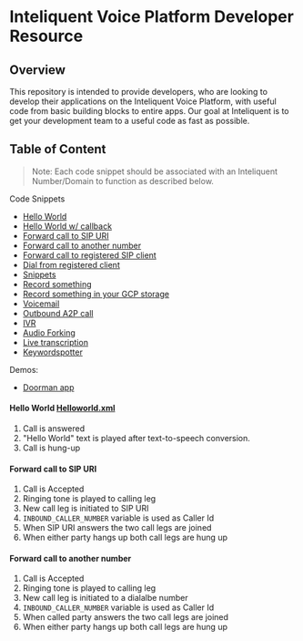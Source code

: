 # Inteliquent Voice Platform Developer Resource
## Overview
This repository is intended to provide developers, who are looking to develop their applications on the Inteliquent Voice Platform, with useful code from basic building blocks to entire apps. Our goal at Inteliquent  is to get your development team to a useful code as fast as possible. 


## Table of Content

>Note: Each code snippet should be associated with an Inteliquent Number/Domain to function as described below.

Code Snippets
- [Hello World](#helloworld)
- [Hello World w/ callback](#callback)
- [Forward call to SIP URI](#sipuri)
- [Forward call to another number](#number)
- [Forward call to registered SIP client](#regclientin)
- [Dial from registered client](#regclientout)
- [Snippets](#snippets)
- [Record something](#record)
- [Record something in your GCP storage](#gcp)
- [Voicemail](#voicemail)
- [Outbound A2P call](#a2p)
- [IVR](#ivr)
- [Audio Forking](#forking)
- [Live transcription](#livetranscription)
- [Keywordspotter](#keyword)


Demos:
- [Doorman app](README_doorman_demo.md)



#### Hello World <a href='#helloworld' id='helloworld' class='anchor' aria-hidden='true'></a> [Helloworld.xml](/sample/helloworld.xml)

1. Call is answered
2. "Hello World" text is played after text-to-speech conversion.
3. Call is hung-up


#### Forward call to SIP URI <a href='#sipuri' id='sipuri' class='anchor' aria-hidden='true'></a>

1. Call is Accepted
2. Ringing tone is played to calling leg
3. New call leg is initiated to SIP URI
4. `INBOUND_CALLER_NUMBER` variable is used as Caller Id
5. When SIP URI answers the two call legs are joined
6. When either party hangs up both call legs are hung up


#### Forward call to another number <a href='#number' id='number' class='anchor' aria-hidden='true'></a>

1. Call is Accepted
2. Ringing tone is played to calling leg
3. New call leg is initiated to a dialalbe number
4. `INBOUND_CALLER_NUMBER` variable is used as Caller Id
5. When called party answers the two call legs are joined
6. When either party hangs up both call legs are hung up